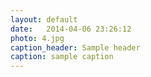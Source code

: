 ```yaml
---
layout: default
date:   2014-04-06 23:26:12
photo: 4.jpg
caption_header: Sample header
caption: sample caption
---
```

